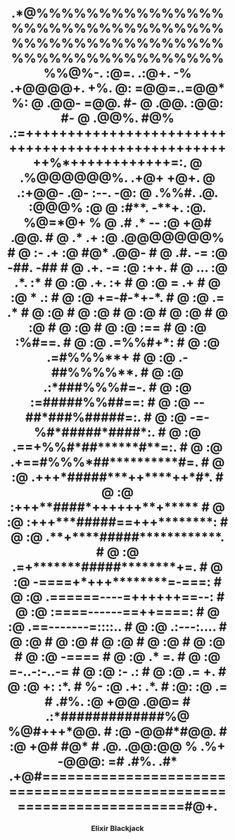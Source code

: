 <!-- PROJECT LOGO -->
<br />
<div align="center">
  <h1>
       .*@%%%%%%%%%%%%%%%%%%%%%%%%%%%%%%%%%%%%%%%%%%%%%%%%%%%%%%%%%%%%%%%%%%%%@%-.                      
 :@=.                                                                      .:@+.                    
-%    .+@@@@+.                                                                +%.                   
@:   =@@=..=@@*                                                                %:                   
@   .@@-    =@@.                                                               #-                   
@   .@@.    :@@:                                                               #-                   
@   .@@%.   #@%         .:=++++++++++++++++++++++++++++++++++++++++++++++++++++%*++++++++++++=:.    
@    .%@@@@@@%.      .+@+                                                                      +@+. 
@       .:+@@-      .@-     :--.                                                                 -@:
@          .%%#.   .@.     :@@@%                                                                  :@
@    :#**. -**+.   :@.     %@=*@+                                                                  %
@  .#    .*    --  :@     +@# .@@.                                                                 #
@  .*          .+  :@    .@@@@@@@%                                                                 #
@   :-        .+   :@    #@*   .@@-                                                                #
@    .#.     -=    :@   -##.    -##                                                                #
@      .+. -=      :@       :++.                                                                   #
@        ...       :@     .*.  :*                                                                  #
@                  :@   .+.      :+                                                                #
@                  :@   =         .+                                                               #
@                  :@   *         .:                                                               #
@                  :@    +=-#-*+-*.                                                                #
@                  :@      .= .*                                                                   #
@                  :@                                                                              #
@                  :@                                                                              #
@                  :@                                                                              #
@                  :@                                                                              #
@                  :@                                                                              #
@                  :@                                                                              #
@                  :@                                     :==                                      #
@                  :@                                   :%#==.                                     #
@                  :@                                 .=%%#+*:                                     #
@                  :@                                .=#%%%**+                                     #
@                  :@                               .-##%%%%**.                                    #
@                  :@                              .:*###%%%#=-.                                   #
@                  :@                              :=#####%%##==:                                  #
@                  :@                             --##*###%#####=:.                                #
@                  :@                            -=-%#*#####*####*:.                               #
@                  :@                           .==+%%#*##******#**=:.                             #
@                  :@                          .+==#%%%*##**********#=.                            #
@                  :@                          .+++*#####***++****++*#*.                           #
@                  :@                          :+++**####*++++++**+*****                           #
@                  :@                          :+++***#####==+++********:                          #
@                  :@                          .**+****#####************.                          #
@                  :@                          .=+*******#####********+=.                          #
@                  :@                           -====+*+++********=-===:                           #
@                  :@                           .======----=++++++==--:                            #
@                  :@                             :====------==++====:                             #
@                  :@                               .==-------=::::..                              #
@                  :@                                  .:---:....                                  #
@                  :@                                                                              #
@                  :@                                                                              #
@                  :@                                                                              #
@                  :@                                                                              #
@                  :@                                                                              #
@                  :@                                                                  -====       #
@                  :@                                                                  .* =.       #
@                  :@                                                               =-..-:-..-=    #
@                  :@                                                              :-         .:   #
@                  :@                                                              .=         +.   #
@                  :@                                                                +:     :*.    #
%-                 :@                                                                 .+: .*.      #
:@:                :@                                                                   .=         #
 .#%.              :@                                                               +@@    .@@=    #
   .:*#############%@                                                                %@#+++*@@.    #
                   :@                                                                -@@#*#@@.     #
                   :@                                                                 +@# #@*      #
                   .@.                                                                .@@:@@       %
                   .%+                                                                 -@@@:      =#
                    .#%.                                                                        .#* 
                      .+@#====================================================================#@+. 
  </h1>

  <h3 align="center">Elixir Blackjack</h3>
  </p>
</div>
